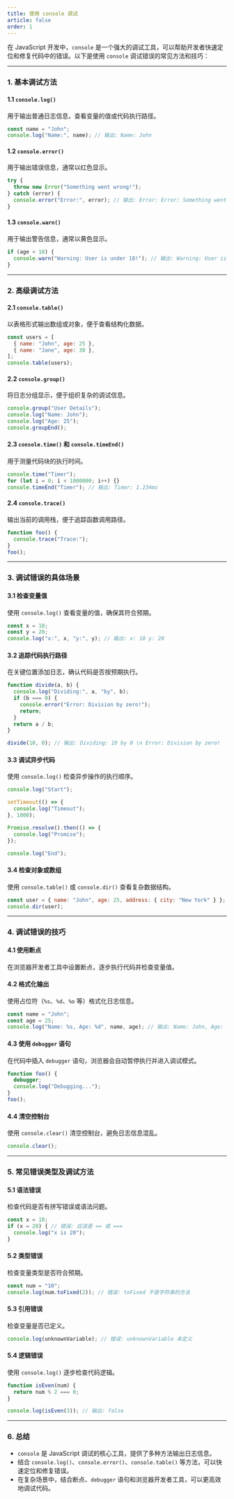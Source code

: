 ```yaml
---
title: 使用 console 调试
article: false
order: 1
---
```


在 JavaScript 开发中，`console` 是一个强大的调试工具，可以帮助开发者快速定位和修复代码中的错误。以下是使用 `console` 调试错误的常见方法和技巧：

---

### 1. **基本调试方法**

#### 1.1 `console.log()`
用于输出普通日志信息，查看变量的值或代码执行路径。

```javascript
const name = "John";
console.log("Name:", name); // 输出: Name: John
```

#### 1.2 `console.error()`
用于输出错误信息，通常以红色显示。

```javascript
try {
  throw new Error("Something went wrong!");
} catch (error) {
  console.error("Error:", error); // 输出: Error: Error: Something went wrong!
}
```

#### 1.3 `console.warn()`
用于输出警告信息，通常以黄色显示。

```javascript
if (age < 18) {
  console.warn("Warning: User is under 18!"); // 输出: Warning: User is under 18!
}
```

---

### 2. **高级调试方法**

#### 2.1 `console.table()`
以表格形式输出数组或对象，便于查看结构化数据。

```javascript
const users = [
  { name: "John", age: 25 },
  { name: "Jane", age: 30 },
];
console.table(users);
```

#### 2.2 `console.group()`
将日志分组显示，便于组织复杂的调试信息。

```javascript
console.group("User Details");
console.log("Name: John");
console.log("Age: 25");
console.groupEnd();
```

#### 2.3 `console.time()` 和 `console.timeEnd()`
用于测量代码块的执行时间。

```javascript
console.time("Timer");
for (let i = 0; i < 1000000; i++) {}
console.timeEnd("Timer"); // 输出: Timer: 1.234ms
```

#### 2.4 `console.trace()`
输出当前的调用栈，便于追踪函数调用路径。

```javascript
function foo() {
  console.trace("Trace:");
}
foo();
```

---

### 3. **调试错误的具体场景**

#### 3.1 检查变量值
使用 `console.log()` 查看变量的值，确保其符合预期。

```javascript
const x = 10;
const y = 20;
console.log("x:", x, "y:", y); // 输出: x: 10 y: 20
```

#### 3.2 追踪代码执行路径
在关键位置添加日志，确认代码是否按预期执行。

```javascript
function divide(a, b) {
  console.log("Dividing:", a, "by", b);
  if (b === 0) {
    console.error("Error: Division by zero!");
    return;
  }
  return a / b;
}

divide(10, 0); // 输出: Dividing: 10 by 0 \n Error: Division by zero!
```

#### 3.3 调试异步代码
使用 `console.log()` 检查异步操作的执行顺序。

```javascript
console.log("Start");

setTimeout(() => {
  console.log("Timeout");
}, 1000);

Promise.resolve().then(() => {
  console.log("Promise");
});

console.log("End");
```

#### 3.4 检查对象或数组
使用 `console.table()` 或 `console.dir()` 查看复杂数据结构。

```javascript
const user = { name: "John", age: 25, address: { city: "New York" } };
console.dir(user);
```

---

### 4. **调试错误的技巧**

#### 4.1 使用断点
在浏览器开发者工具中设置断点，逐步执行代码并检查变量值。

#### 4.2 格式化输出
使用占位符（`%s`、`%d`、`%o` 等）格式化日志信息。

```javascript
const name = "John";
const age = 25;
console.log("Name: %s, Age: %d", name, age); // 输出: Name: John, Age: 25
```

#### 4.3 使用 `debugger` 语句
在代码中插入 `debugger` 语句，浏览器会自动暂停执行并进入调试模式。

```javascript
function foo() {
  debugger;
  console.log("Debugging...");
}
foo();
```

#### 4.4 清空控制台
使用 `console.clear()` 清空控制台，避免日志信息混乱。

```javascript
console.clear();
```

---

### 5. **常见错误类型及调试方法**

#### 5.1 语法错误
检查代码是否有拼写错误或语法问题。

```javascript
const x = 10;
if (x = 20) { // 错误: 应该是 == 或 ===
  console.log("x is 20");
}
```

#### 5.2 类型错误
检查变量类型是否符合预期。

```javascript
const num = "10";
console.log(num.toFixed(2)); // 错误: toFixed 不是字符串的方法
```

#### 5.3 引用错误
检查变量是否已定义。

```javascript
console.log(unknownVariable); // 错误: unknownVariable 未定义
```

#### 5.4 逻辑错误
使用 `console.log()` 逐步检查代码逻辑。

```javascript
function isEven(num) {
  return num % 2 === 0;
}

console.log(isEven(3)); // 输出: false
```

---

### 6. **总结**
- `console` 是 JavaScript 调试的核心工具，提供了多种方法输出日志信息。
- 结合 `console.log()`、`console.error()`、`console.table()` 等方法，可以快速定位和修复错误。
- 在复杂场景中，结合断点、`debugger` 语句和浏览器开发者工具，可以更高效地调试代码。
